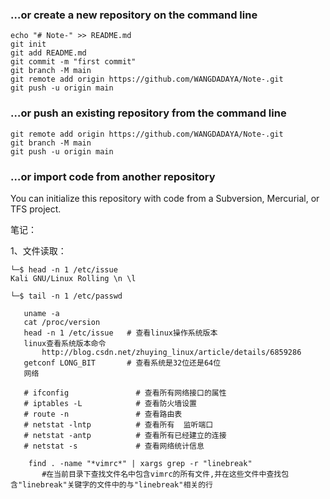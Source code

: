 ### …or create a new repository on the command line



```
echo "# Note-" >> README.md
git init
git add README.md
git commit -m "first commit"
git branch -M main
git remote add origin https://github.com/WANGDADAYA/Note-.git
git push -u origin main
```

### …or push an existing repository from the command line



```
git remote add origin https://github.com/WANGDADAYA/Note-.git
git branch -M main
git push -u origin main
```

### …or import code from another repository

You can initialize this repository with code from a Subversion, Mercurial, or TFS project.

笔记：

1、文件读取：

```
└─$ head -n 1 /etc/issue
Kali GNU/Linux Rolling \n \l

└─$ tail -n 1 /etc/passwd

   uname -a
   cat /proc/version
   head -n 1 /etc/issue   # 查看linux操作系统版本
   linux查看系统版本命令
       http://blog.csdn.net/zhuying_linux/article/details/6859286
   getconf LONG_BIT       # 查看系统是32位还是64位
   网络
   
   # ifconfig               # 查看所有网络接口的属性
   # iptables -L            # 查看防火墙设置
   # route -n               # 查看路由表
   # netstat -lntp          # 查看所有  监听端口
   # netstat -antp          # 查看所有已经建立的连接
   # netstat -s             # 查看网络统计信息
   
	find . -name "*vimrc*" | xargs grep -r "linebreak"
       #在当前目录下查找文件名中包含vimrc的所有文件,并在这些文件中查找包含"linebreak"关键字的文件中的与"linebreak"相关的行
```

